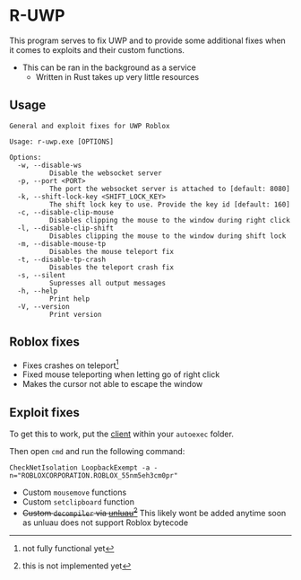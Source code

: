 # R-UWP

This program serves to fix UWP and to provide some additional fixes when it comes to exploits and their custom functions.

- This can be ran in the background as a service
  - Written in Rust takes up very little resources

## Usage

```
General and exploit fixes for UWP Roblox

Usage: r-uwp.exe [OPTIONS]

Options:
  -w, --disable-ws
          Disable the websocket server
  -p, --port <PORT>
          The port the websocket server is attached to [default: 8080]
  -k, --shift-lock-key <SHIFT_LOCK_KEY>
          The shift lock key to use. Provide the key id [default: 160]
  -c, --disable-clip-mouse
          Disables clipping the mouse to the window during right click
  -l, --disable-clip-shift
          Disables clipping the mouse to the window during shift lock
  -m, --disable-mouse-tp
          Disables the mouse teleport fix
  -t, --disable-tp-crash
          Disables the teleport crash fix
  -s, --silent
          Supresses all output messages
  -h, --help
          Print help
  -V, --version
          Print version
```
## Roblox fixes

- Fixes crashes on teleport[^1]
- Fixed mouse teleporting when letting go of right click
- Makes the cursor not able to escape the window

[^1]: not fully functional yet

## Exploit fixes

To get this to work, put the [client](./Client.lua) within your `autoexec` folder.

Then open `cmd` and run the following command:
```
CheckNetIsolation LoopbackExempt -a -n="ROBLOXCORPORATION.ROBLOX_55nm5eh3cm0pr"
```

- Custom `mousemove` functions
- Custom `setclipboard` function
- ~~Custom `decompiler` via [unluau](https://github.com/valencefun/unluau)[^2]~~ This likely wont be added anytime soon as unluau does not support Roblox bytecode

[^2]: this is not implemented yet